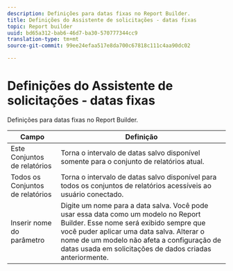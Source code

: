 ```yaml
---
description: Definições para datas fixas no Report Builder.
title: Definições do Assistente de solicitações - datas fixas
topic: Report builder
uuid: bd65a312-bab6-46d7-ba30-570777344cc9
translation-type: tm+mt
source-git-commit: 99ee24efaa517e8da700c67818c111c4aa90dc02

---
```



# Definições do Assistente de solicitações - datas fixas

Definições para datas fixas no Report Builder.

| Campo | Definição |
|--- |--- |
| Este Conjuntos de relatórios | Torna o intervalo de datas salvo disponível somente para o conjunto de relatórios atual. |
| Todos os Conjuntos de relatórios | Torna o intervalo de datas salvo disponível para todos os conjuntos de relatórios acessíveis ao usuário conectado. |
| Inserir nome do parâmetro | Digite um nome para a data salva. Você pode usar essa data como um modelo no Report Builder. Esse nome será exibido sempre que você puder aplicar uma data salva. Alterar o nome de um modelo não afeta a configuração de datas usada em solicitações de dados criadas anteriormente. |
